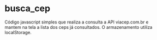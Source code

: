 # busca_cep

Código javascript simples que realiza a consulta a API viacep.com.br e mantem na tela a lista dos ceps já consultados.
O armazenamento utiliza localStorage.
